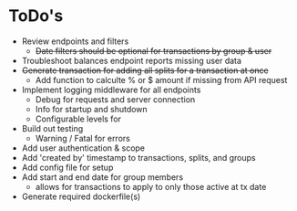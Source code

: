 # ToDo's

- Review endpoints and filters
    - ~~Date filters should be optional for transactions by group & user~~
- Troubleshoot balances endpoint reports missing user data
- ~~Generate transaction for adding all splits for a transaction at once~~
    - Add function to calculte % or $ amount if missing from API request 
- Implement logging middleware for all endpoints
    - Debug for requests and server connection
    - Info for startup and shutdown
    - Configurable levels for
- Build out testing
    - Warning / Fatal for errors
- Add user authentication & scope
- Add 'created by' timestamp to transactions, splits, and groups
- Add config file for setup
- Add start and end date for group members
    - allows for transactions to apply to only those active at tx date
- Generate required dockerfile(s)
